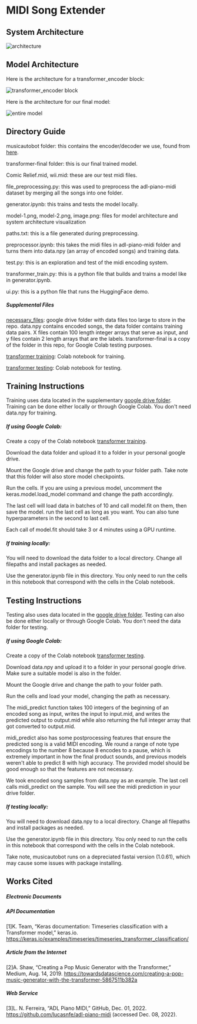 # MIDI Song Extender

## System Architecture
![architecture](image.png)
## Model Architecture
Here is the architecture for a transformer_encoder block:

![transformer_encoder block](model-1.png)

Here is the architecture for our final model:

![entire model](model-2.png)

## Directory Guide
musicautobot folder: this contains the encoder/decoder we use, found from [here](https://towardsdatascience.com/creating-a-pop-music-generator-with-the-transformer-5867511b382a).

transformer-final folder: this is our final trained model.

Comic Relief.mid, wii.mid: these are our test midi files.

file_preprocessing.py: this was used to preprocess the adl-piano-midi dataset by merging all the songs into one folder.

generator.ipynb: this trains and tests the model locally.

model-1.png, model-2.png, image.png: files for model architecture and system architecture visualization

paths.txt: this is a file generated during preprocessing.

preprocessor.ipynb: this takes the midi files in adl-piano-midi folder and turns them into data.npy (an array of encoded songs) and training data.

test.py: this is an exploration and test of the midi encoding system.

transformer_train.py: this is a python file that builds and trains a model like in generator.ipynb.

ui.py: this is a python file that runs the HuggingFace demo.

##### Supplemental Files

[necessary_files](https://drive.google.com/drive/folders/1u26zC-kGG6o9xCCJDkk5Pd8euF4CjiVD?usp=sharing): google drive folder with data files too large to store in the repo. data.npy contains encoded songs, the data folder contains training data pairs. X files contain 100 length integer arrays that serve as input, and y files contain 2 length arrays that are the labels. transformer-final is a copy of the folder in this repo, for Google Colab testing purposes.

[transformer training](https://colab.research.google.com/drive/16mGM6uQ-kkLZ_vXgStZWtfSTnu0coDr-?usp=sharing): Colab notebook for training.

[transformer testing](https://colab.research.google.com/drive/1yJQdfcS7pSXwxYV0oiD0-6jvkowuLVqO?usp=sharing): Colab notebook for testing.

## Training Instructions
Training uses data located in the supplementary [google drive folder](https://drive.google.com/drive/folders/1u26zC-kGG6o9xCCJDkk5Pd8euF4CjiVD?usp=sharing). Training can be done either locally or through Google Colab. You don't need data.npy for training.

##### If using Google Colab:

Create a copy of the Colab notebook [transformer training](https://colab.research.google.com/drive/16mGM6uQ-kkLZ_vXgStZWtfSTnu0coDr-?usp=sharing).

Download the data folder and upload it to a folder in your personal google drive. 

Mount the Google drive and change the path to your folder path. Take note that this folder will also store model checkpoints.

Run the cells. If you are using a previous model, uncomment the keras.model.load_model command and change the path accordingly.

The last cell will load data in batches of 10 and call model.fit on them, then save the model. run the last cell as long as you want. You can also tune hyperparameters in the second to last cell.

Each call of model.fit should take 3 or 4 minutes using a GPU runtime.

##### If training locally:
You will need to download the data folder to a local directory. Change all filepaths and install packages as needed.

Use the generator.ipynb file in this directory. You only need to run the cells in this notebook that correspond with the cells in the Colab notebook.

## Testing Instructions
Testing also uses data located in the [google drive folder](https://drive.google.com/drive/folders/1u26zC-kGG6o9xCCJDkk5Pd8euF4CjiVD?usp=sharing). Testing can also be done either locally or through Google Colab. You don't need the data folder for testing.

##### If using Google Colab:

Create a copy of the Colab notebook [transformer testing](https://colab.research.google.com/drive/1yJQdfcS7pSXwxYV0oiD0-6jvkowuLVqO?usp=sharing).

Download data.npy and upload it to a folder in your personal google drive. Make sure a suitable model is also in the folder.

Mount the Google drive and change the path to your folder path.

Run the cells and load your model, changing the path as necessary.

The midi_predict function takes 100 integers of the beginning of an encoded song as input, writes the input to input.mid, and writes the predicted output to output.mid while also returning the full integer array that got converted to output.mid. 

midi_predict also has some postprocessing features that ensure the predicted song is a valid MIDI encoding. We round a range of note type encodings to the number 8 because 8 encodes to a pause, which is extremely important in how the final product sounds, and previous models weren't able to predict 8 with high accuracy. The provided model should be good enough so that the features are not necessary.

We took encoded song samples from data.npy as an example. The last cell calls midi_predict on the sample. You will see the midi prediction in your drive folder.

##### If testing locally:

You will need to download data.npy to a local directory. Change all filepaths and install packages as needed.

Use the generator.ipynb file in this directory. You only need to run the cells in this notebook that correspond with the cells in the Colab notebook.

Take note, musicautobot runs on a depreciated fastai version (1.0.61), which may cause some issues with package installing.

## Works Cited
##### Electronic Documents
##### API Documentation
[1]K. Team, “Keras documentation: Timeseries classification with a Transformer model,” keras.io. https://keras.io/examples/timeseries/timeseries_transformer_classification/
##### Article from the Internet
[2]A. Shaw, “Creating a Pop Music Generator with the Transformer,” Medium, Aug. 14, 2019. https://towardsdatascience.com/creating-a-pop-music-generator-with-the-transformer-5867511b382a
##### Web Service
[3]L. N. Ferreira, “ADL Piano MIDI,” GitHub, Dec. 01, 2022. https://github.com/lucasnfe/adl-piano-midi (accessed Dec. 08, 2022).